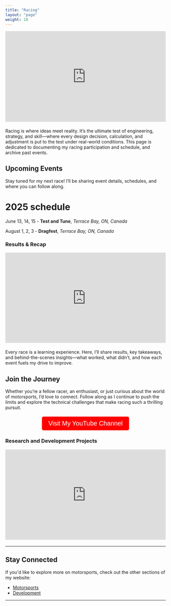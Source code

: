 ```yaml
---
title: "Racing"
layout: "page"
weight: 10
---
```



<div style="position: relative; padding-bottom: 56.25%; height: 0; overflow: hidden; margin-bottom: 20px;">
  <iframe src="https://www.youtube.com/embed/69fVLI4cqik?si=JaLGVO2t9U3-sbpC"
          style="position: absolute; top: 0; left: 0; width: 100%; height: 100%; border:0;"
          allowfullscreen="" title="YouTube Video"></iframe>
</div>



Racing is where ideas meet reality. It’s the ultimate test of engineering, strategy, and skill—where every design decision, calculation, and adjustment is put to the test under real-world conditions. This page is dedicated to documenting my racing participation and schedule, and archive past events. 

## Upcoming Events 

Stay tuned for my next race! I’ll be sharing event details, schedules, and where you can follow along.

# 2025 schedule 

June 13, 14, 15 - **Test and Tune**, <em>Terrace Bay, ON, Canada</em>

August 1, 2, 3 - **Dragfest**, <em>Terrace Bay, ON, Canada</em>

### Results & Recap


<div style="position: relative; padding-bottom: 56.25%; height: 0; overflow: hidden;">
  <iframe src="https://www.youtube.com/embed/J_7xTOYvRC8?si=7ItRmZofB42Pl2NG"
          style="position: absolute; top: 0; left: 0; width: 100%; height: 100%; border:0;"
          allowfullscreen="" title="YouTube Video"></iframe>
</div>

<p style="margin-top: 20px;">
  Every race is a learning experience. Here, I’ll share results, key takeaways, and behind-the-scenes insights—what worked, what didn’t, and how each event fuels my drive to improve.
</p>

## Join the Journey

Whether you’re a fellow racer, an enthusiast, or just curious about the world of motorsports, I’d love to connect. Follow along as I continue to push the limits and explore the technical challenges that make racing such a thrilling pursuit.

<div style="text-align: center; margin-top: 20px;">
    <a href="https://www.youtube.com/@brandonbaldassi6381" target="_blank">
        <button style="padding: 10px 20px; background-color: #ff0000; color: white; border: none; border-radius: 5px; font-size: 20px; cursor: pointer;">Visit My YouTube Channel</button>
    </a>
</div>

### Research and Development Projects

<div style="position: relative; padding-bottom: 56.25%; height: 0; overflow: hidden; margin-bottom: 20px;">
  <iframe src="https://www.youtube.com/embed/JzGa3FGh710?si=FTEi9MFWkWiZdw25"
          style="position: absolute; top: 0; left: 0; width: 100%; height: 100%; border:0;"
          allowfullscreen="" title="YouTube Video"></iframe>
</div>


---

## Stay Connected

If you'd like to explore more on motorsports, check out the other sections of my website:

- [Motorsports](/motorsports/")
- [Development](content/motorsports/dev/")

---



